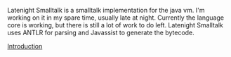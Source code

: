 Latenight Smalltalk is a smalltalk implementation for the java vm. I'm working on it in my spare time, usually late at night.
Currently the language core is working, but there is still a lot of work to do left.
Latenight Smalltalk uses ANTLR for parsing and Javassist to generate the bytecode.

[Introduction](Introduction.md)